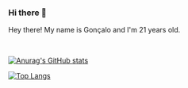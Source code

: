 ### Hi there 👋

Hey there! My name is Gonçalo and I'm 21 years old.

<br />

[![Anurag's GitHub stats](https://github-readme-stats.vercel.app/api?username=Goncalo448&theme=radical)](https://github.com/anuraghazra/github-readme-stats)

[![Top Langs](https://github-readme-stats.vercel.app/api/top-langs/?username=Goncalo448&layout=compact&theme=radical)](https://github.com/anuraghazra/github-readme-stats)
